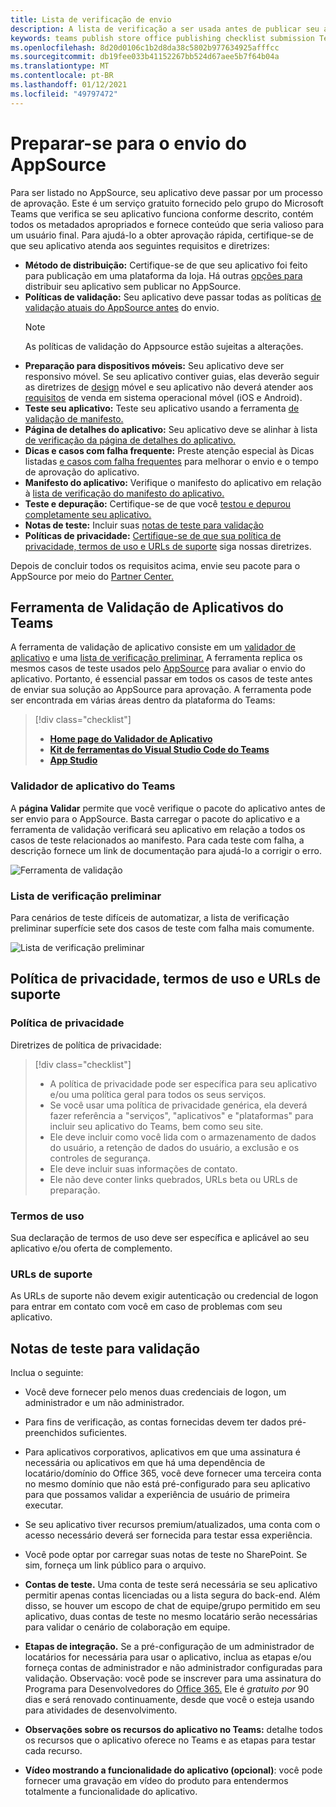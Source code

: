 ```yaml
---
title: Lista de verificação de envio
description: A lista de verificação a ser usada antes de publicar seu aplicativo Microsoft Teams no AppSource
keywords: teams publish store office publishing checklist submission Teams apps appsource validation
ms.openlocfilehash: 8d20d0106c1b2d8da38c5802b977634925afffcc
ms.sourcegitcommit: db19fee033b41152267bb524d67aee5b7f64b04a
ms.translationtype: MT
ms.contentlocale: pt-BR
ms.lasthandoff: 01/12/2021
ms.locfileid: "49797472"
---
```

# <a name="prepare-for-appsource-submission"></a>Preparar-se para o envio do AppSource  

Para ser listado no AppSource, seu aplicativo deve passar por um processo de aprovação. Este é um serviço gratuito fornecido pelo grupo do Microsoft Teams que verifica se seu aplicativo funciona conforme descrito, contém todos os metadados apropriados e fornece conteúdo que seria valioso para um usuário final. Para ajudá-lo a obter aprovação rápida, certifique-se de que seu aplicativo atenda aos seguintes requisitos e diretrizes:

* **Método de distribuição:** Certifique-se de que seu aplicativo foi feito para publicação em uma plataforma da loja. Há outras [opções para](../../overview.md) distribuir seu aplicativo sem publicar no AppSource.
* **Políticas de validação:** Seu aplicativo deve passar todas as políticas [de validação atuais do AppSource antes](https://docs.microsoft.com/legal/marketplace/certification-policies#1140-teams) do envio. 
  > [!NOTE] 
  > As políticas de validação do Appsource estão sujeitas a alterações.
* **Preparação para dispositivos móveis:** Seu aplicativo deve ser responsivo móvel. Se seu aplicativo contiver guias, elas deverão seguir as diretrizes de [design](~/tabs/design/tabs-mobile.md) móvel e seu aplicativo não deverá atender aos [requisitos](~/concepts/deploy-and-publish/appsource/prepare/frequently-failed-cases.md#-mobile-responsiveness-no-direct-upsell-or-payment) de venda em sistema operacional móvel (iOS e Android).
* **Teste seu aplicativo:** Teste seu aplicativo usando a ferramenta [de validação de manifesto.](#teams-app-validation-tool)
* **Página de detalhes do aplicativo:** Seu aplicativo deve se alinhar à lista [de verificação da página de detalhes do aplicativo.](detail-page-checklist.md)
* **Dicas e casos com falha frequente:** Preste atenção especial às Dicas listadas [e casos com falha frequentes](frequently-failed-cases.md)  para melhorar o envio e o tempo de aprovação do aplicativo.
* **Manifesto do aplicativo:** Verifique o manifesto do aplicativo em relação à [lista de verificação do manifesto do aplicativo.](app-manifest-checklist.md)
* **Teste e depuração:** Certifique-se de que você [testou e depurou completamente seu aplicativo.](../../../build-and-test/debug.md)
* **Notas de teste:** Incluir suas [notas de teste para validação](#test-notes-for-validation)
* **Políticas de privacidade:** [Certifique-se de que sua política de privacidade, termos de uso e URLs de suporte](#privacy-policy-terms-of-use-and-support-urls) siga nossas diretrizes.

Depois de concluir todos os requisitos acima, envie seu pacote para o AppSource por meio do [Partner Center.](/office/dev/store/use-partner-center-to-submit-to-appsource)

## <a name="teams-app-validation-tool"></a>Ferramenta de Validação de Aplicativos do Teams

A ferramenta de validação de aplicativo consiste em um [validador de aplicativo](#teams-app-validator) e uma [lista de verificação preliminar.](#preliminary-checklist) A ferramenta replica os mesmos casos de teste usados pelo [AppSource](/office/dev/store/submit-to-appsource-via-partner-center) para avaliar o envio do aplicativo. Portanto, é essencial passar em todos os casos de teste antes de enviar sua solução ao AppSource para aprovação. A ferramenta pode ser encontrada em várias áreas dentro da plataforma do Teams:

> [!div class="checklist"]
>
> * [**Home page do Validador de Aplicativo**](https://dev.teams.microsoft.com/appvalidation.html)
> * [**Kit de ferramentas do Visual Studio Code do Teams**](/toolkit/visual-studio-code-overview.md)
> * [**App Studio**](/concepts/build-and-test/app-studio-overview.md)

### <a name="teams-app-validator"></a>Validador de aplicativo do Teams

A **página Validar** permite que você verifique o pacote do aplicativo antes de ser envio para o AppSource. Basta carregar o pacote do aplicativo e a ferramenta de validação verificará seu aplicativo em relação a todos os casos de teste relacionados ao manifesto. Para cada teste com falha, a descrição fornece um link de documentação para ajudá-lo a corrigir o erro.

![Ferramenta de validação](../../../../assets/images/validation-tool/validator.png)

### <a name="preliminary-checklist"></a>Lista de verificação preliminar

Para cenários de teste difíceis de automatizar, a lista de verificação preliminar superfície sete dos casos de teste com falha mais comumente.

![Lista de verificação preliminar](../../../../assets/images/validation-tool/preliminary-checklist.png)

## <a name="privacy-policy-terms-of-use-and-support-urls"></a>Política de privacidade, termos de uso e URLs de suporte

### <a name="privacy-policy"></a>Política de privacidade

Diretrizes de política de privacidade:

> [!div class="checklist"]
>
> * A política de privacidade pode ser específica para seu aplicativo e/ou uma política geral para todos os seus serviços.
> * Se você usar uma política de privacidade genérica, ela deverá fazer referência a "serviços", "aplicativos" e "plataformas" para incluir seu aplicativo do Teams, bem como seu site.
> * Ele deve incluir como você lida com o armazenamento de dados do usuário, a retenção de dados do usuário, a exclusão e os controles de segurança.
> * Ele deve incluir suas informações de contato.
> * Ele não deve conter links quebrados, URLs beta ou URLs de preparação.

### <a name="terms-of-use"></a>Termos de uso

Sua declaração de termos de uso deve ser específica e aplicável ao seu aplicativo e/ou oferta de complemento.

### <a name="support-urls"></a>URLs de suporte

As URLs de suporte não devem exigir autenticação ou credencial de logon para entrar em contato com você em caso de problemas com seu aplicativo.

## <a name="test-notes-for-validation"></a>Notas de teste para validação

Inclua o seguinte:

* Você deve fornecer pelo menos duas credenciais de logon, um administrador e um não administrador.

* Para fins de verificação, as contas fornecidas devem ter dados pré-preenchidos suficientes.

* Para aplicativos corporativos, aplicativos em que uma assinatura é necessária ou aplicativos em que há uma dependência de locatário/domínio do Office 365, você deve fornecer uma terceira conta no mesmo domínio que não está pré-configurado para seu aplicativo para que possamos validar a experiência de usuário de primeira executar.

* Se seu aplicativo tiver recursos premium/atualizados, uma conta com o acesso necessário deverá ser fornecida para testar essa experiência.

* Você pode optar por carregar suas notas de teste no SharePoint. Se sim, forneça um link público para o arquivo.

* **Contas de teste.** Uma conta de teste será necessária se seu aplicativo permitir apenas contas licenciadas ou a lista segura do back-end. Além disso, se houver um escopo de chat de equipe/grupo permitido em seu aplicativo, duas contas de teste no mesmo locatário serão necessárias para validar o cenário de colaboração em equipe.

* **Etapas de integração.** Se a pré-configuração de um administrador de locatários for necessária para usar o aplicativo, inclua as etapas e/ou forneça contas de administrador e não administrador configuradas para validação. Observação: você pode se inscrever para uma assinatura do Programa para Desenvolvedores do [Office 365.](https://developer.microsoft.com/microsoft-365/dev-program) Ele é *gratuito por* 90 dias e será renovado continuamente, desde que você o esteja usando para atividades de desenvolvimento.

* **Observações sobre os recursos do aplicativo no Teams:** detalhe todos os recursos que o aplicativo oferece no Teams e as etapas para testar cada recurso.

* **Vídeo mostrando a funcionalidade do aplicativo (opcional)**: você pode fornecer uma gravação em vídeo do produto para entendermos totalmente a funcionalidade do aplicativo.
